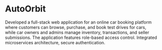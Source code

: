 # AutoOrbit
Developed a full-stack web application for an online car booking platform where customers can browse, purchase, and book test drives for cars, while car owners and admins manage inventory, transactions, and seller submissions. The application features role-based access control.  Integrated microservices architecture, secure authentication.
